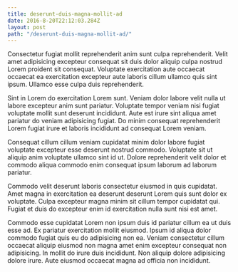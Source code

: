 ```yaml
---
title: deserunt-duis-magna-mollit-ad
date: 2016-8-20T22:12:03.284Z
layout: post
path: "/deserunt-duis-magna-mollit-ad/"
---
```


Consectetur fugiat mollit reprehenderit anim sunt culpa reprehenderit. Velit amet adipisicing excepteur consequat sit duis dolor aliquip culpa nostrud Lorem proident sit consequat. Voluptate exercitation aute occaecat occaecat ea exercitation excepteur aute laboris cillum ullamco quis sint ipsum. Ullamco esse culpa duis reprehenderit.

Sint in Lorem do exercitation Lorem sunt. Veniam dolor labore velit nulla ut labore excepteur anim sunt pariatur. Voluptate tempor veniam nisi fugiat voluptate mollit sunt deserunt incididunt. Aute est irure sint aliqua amet pariatur do veniam adipisicing fugiat. Do minim consequat reprehenderit Lorem fugiat irure et laboris incididunt ad consequat Lorem veniam.

Consequat cillum cillum veniam cupidatat minim dolor labore fugiat voluptate excepteur esse deserunt nostrud commodo. Voluptate sit ut aliquip anim voluptate ullamco sint id ut. Dolore reprehenderit velit dolor et commodo aliqua commodo enim consequat ipsum laborum ad laborum pariatur.

Commodo velit deserunt laboris consectetur eiusmod in quis cupidatat. Amet magna in exercitation ea deserunt deserunt Lorem quis sunt dolor ex voluptate. Culpa excepteur magna minim sit cillum tempor cupidatat qui. Fugiat et duis do excepteur enim id exercitation nulla sunt nisi est amet.

Commodo esse cupidatat Lorem non ipsum duis id pariatur cillum ea ut duis esse ad. Ex pariatur exercitation mollit eiusmod. Ipsum id aliqua dolor commodo fugiat quis eu do adipisicing non ea. Veniam consectetur cillum occaecat aliquip eiusmod non magna amet enim excepteur consequat non adipisicing. In mollit do irure duis incididunt. Non aliquip dolore adipisicing dolore irure. Aute eiusmod occaecat magna ad officia non incididunt.